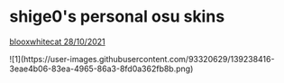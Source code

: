 # shige0's personal osu skins

<p><a href="https://download1077.mediafire.com/dwwvn83f0hpg/cn761dyc9qwg66x/blooxwhitecat+28.10.2021+%28edited+ny+shige0%29.osk">blooxwhitecat  28/10/2021</a></p>
![1](https://user-images.githubusercontent.com/93320629/139238416-3eae4b06-83ea-4965-86a3-8fd0a362fb8b.png)
